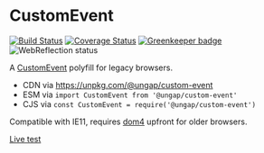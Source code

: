 # CustomEvent

[![Build Status](https://travis-ci.com/ungap/custom-event.svg?branch=master)](https://travis-ci.com/ungap/custom-event) [![Coverage Status](https://coveralls.io/repos/github/ungap/custom-event/badge.svg?branch=master)](https://coveralls.io/github/ungap/custom-event?branch=master) [![Greenkeeper badge](https://badges.greenkeeper.io/ungap/custom-event.svg)](https://greenkeeper.io/) ![WebReflection status](https://offline.report/status/webreflection.svg)

A [CustomEvent](https://developer.mozilla.org/en-US/docs/Web/API/CustomEvent) polyfill for legacy browsers.

  * CDN via https://unpkg.com/@ungap/custom-event
  * ESM via `import CustomEvent from '@ungap/custom-event'`
  * CJS via `const CustomEvent = require('@ungap/custom-event')`

Compatible with IE11, requires [dom4](https://github.com/WebReflection/dom4#dom4) upfront for older browsers.

[Live test](https://ungap.github.io/custom-event/test/)

